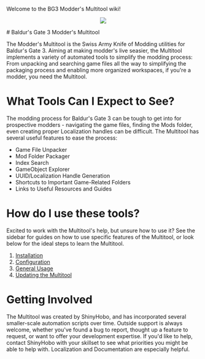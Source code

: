 Welcome to the BG3 Modder's Multitool wiki!
<p align="center">
<img src="https://raw.githubusercontent.com/ShinyHobo/BG3-Modders-Multitool/develop/bg3-modders-multitool/bg3-modders-multitool/icon.ico">
</p>
# Baldur's Gate 3 Modder's Multitool

The Modder's Multitool is the Swiss Army Knife of Modding utilities for Baldur's Gate 3. Aiming at making modder's live seasier, the Multitool implements a variety of automated tools to simplify the modding process: From unpacking and searching game files all the way to simplifying the packaging process and enabling more organized workspaces, if you're a modder, you need the Multitool.

# What Tools Can I Expect to See?
The modding process for Baldur's Gate 3 can be tough to get into for prospective modders - navigating the game files, finding the Mods folder, even creating proper Localization handles can be difficult. The Multitool has several useful features to ease the process:

- Game File Unpacker
- Mod Folder Packager
- Index Search
- GameObject Explorer
- UUID/Localization Handle Generation
- Shortcuts to Important Game-Related Folders
- Links to Useful Resources and Guides

# How do I use these tools?
Excited to work with the Multitool's help, but unsure how to use it? See the sidebar for guides on how to use specific features of the Multitool, or look below for the ideal steps to learn the Multitool.
1. [Installation](https://github.com/ShinyHobo/BG3-Modders-Multitool/wiki/Installation)
2. [Configuration](https://github.com/ShinyHobo/BG3-Modders-Multitool/wiki/Configuration)
3. [General Usage](http://github.com/ShinyHobo/BG3-Modders-Multitool/wiki/General-Usage)
4. [Updating the Multitool](https://github.com/ShinyHobo/BG3-Modders-Multitool/wiki/Updating)

# Getting Involved
The Multitool was created by ShinyHobo, and has incorporated several smaller-scale automation scripts over time. Outside support is always welcome, whether you've found a bug to report, thought up a feature to request, or want to offer your development expertise. If you'd like to help, contact ShinyHobo with your skillset to see what priorities you might be able to help with. Localization and Documentation are especially helpful.